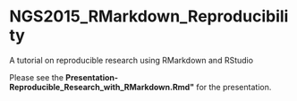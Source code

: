 # NGS2015_RMarkdown_Reproducibility
A tutorial on reproducible research using RMarkdown and RStudio

Please see the **Presentation-Reproducible_Research_with_RMarkdown.Rmd"** for the presentation.
